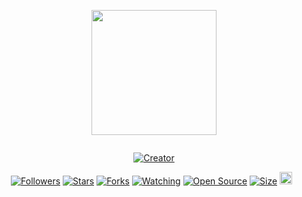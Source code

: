 <p align="center">
<img src="https://i.pinimg.com/736x/25/bc/e1/25bce1d90c9778c2502d20359ab36338.jpg" width="200" height="200"/>
</p>
<p align="center">
  <a href="#"><img src="http://readme-typing-svg.herokuapp.com?color=34ebe5&center=true&vCenter=true&multiline=false&lines=Project+Ujian+Blok+2+" alt="">
</p>
<p align="center">
<a href="#"><img title="Creator" src="https://img.shields.io/badge/Creator-DylanXDs-red.svg?style=for-the-badge&logo=github"></a>
</p>
<p align="center">
<a href="https://github.com/DylanXDs?tab=followers"><img title="Followers" src="https://img.shields.io/github/followers/DylanXDs?color=green&style=flat-square"></a>
<a href="https://github.com/DylanXDs/tugas/stargazers/"><img title="Stars" src="https://img.shields.io/github/stars/DylanXDs/tugas?color=white&style=flat-square"></a>
<a href="https://github.com/DylanXDs/tugas/network/members"><img title="Forks" src="https://img.shields.io/github/forks/DylanXDs/tugas?color=yellow&style=flat-square"></a>
<a href="https://github.com/DylanXDs/tugas/watchers"><img title="Watching" src="https://img.shields.io/github/watchers/DylanXDs/tugas?label=Watchers&color=red&style=flat-square"></a>
<a href="https://github.com/DylanXDs/tugas"><img title="Open Source" src="https://badges.frapsoft.com/os/v2/open-source.svg?v=103"></a>
<a href="https://github.com/DylanXDs/tugas/"><img title="Size" src="https://img.shields.io/github/repo-size/DylanXDs/tugas?style=flat-square&color=darkred"></a>
<a href="https://github.com/DylanXDs/tugas/graphs/commit-activity"><img height="20" src="https://img.shields.io/badge/Maintained-No-red.svg"></a>&nbsp;&nbsp;
</p>
